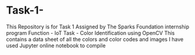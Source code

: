 # Task-1-
This Repository is for Task 1
Assigned by The Sparks Foundation internship program
Function - IoT
Task - Color Identification using OpenCV
This contains a data sheet of all the colors and color codes and images 
I have used Jupyter online notebook to compile
